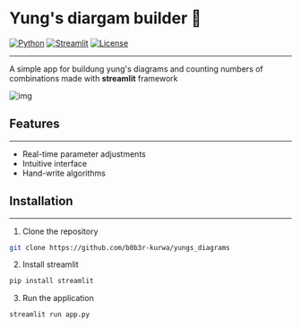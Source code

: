 # Yung's diargam builder 🧮
[![Python](https://img.shields.io/badge/python-3.10%2B-blue.svg)](https://www.python.org/downloads/)
[![Streamlit](https://img.shields.io/badge/Streamlit-1.28.0-FF4B4B.svg)](https://streamlit.io)
[![License](https://img.shields.io/badge/License-MIT-green.svg)](https://opensource.org/licenses/MIT)
***
A simple app for buildung yung's diagrams and counting numbers of combinations made 
with **streamlit** framework 

![img](https://github.com/user-attachments/assets/02f67612-16cf-466d-a623-6879d589e0ec)
## Features
***
- Real-time parameter adjustments
- Intuitive interface
- Hand-write algorithms
## Installation 
***
1. Clone the repository
```bash
git clone https://github.com/b0b3r-kurwa/yungs_diagrams
```
2. Install streamlit
```bash
pip install streamlit
```
3. Run the application
```bash
streamlit run app.py
```
